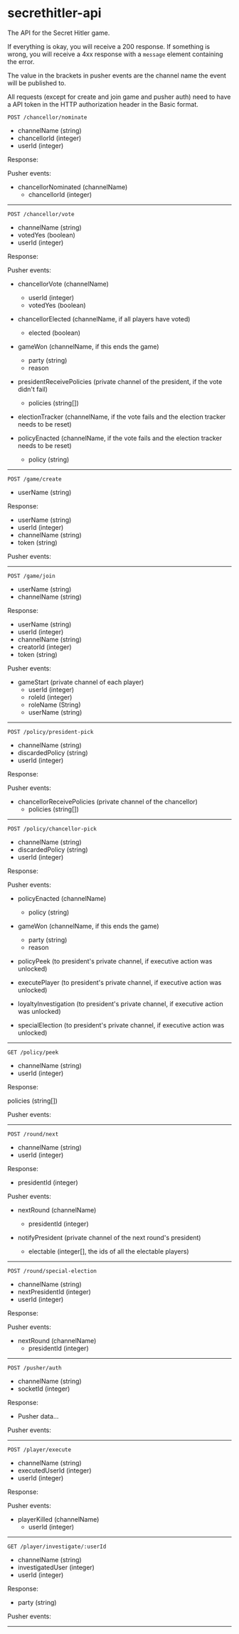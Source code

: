 # secrethitler-api
The API for the Secret Hitler game.

If everything is okay, you will receive a 200 response. If something is wrong, you will receive a 4xx response with a `message` element containing the error.

The value in the brackets in pusher events are the channel name the event will be published to.

All requests (except for create and join game and pusher auth) need to have a API token in the HTTP authorization header in the Basic format. 

`POST /chancellor/nominate`

- channelName (string)
- chancellorId (integer)
- userId (integer)

Response:

Pusher events:
- chancellorNominated (channelName)
    - chancellorId (integer)
    
---

`POST /chancellor/vote`

- channelName (string)
- votedYes (boolean)
- userId (integer)

Response:

Pusher events:

- chancellorVote (channelName)
    - userId (integer)
    - votedYes (boolean)
    
- chancellorElected (channelName, if all players have voted)
    - elected (boolean)
    
- gameWon (channelName, if this ends the game)
    - party (string)
    - reason
    
- presidentReceivePolicies (private channel of the president, if the vote didn't fail)
    - policies (string[])

- electionTracker (channelName, if the vote fails and the election tracker needs to be reset)

- policyEnacted (channelName, if the vote fails and the election tracker needs to be reset)
    - policy (string)
    
---

`POST /game/create`

- userName (string)

Response:

- userName (string)
- userId (integer)
- channelName (string)
- token (string)

Pusher events:

---

`POST /game/join`

- userName (string)
- channelName (string)

Response:

- userName (string)
- userId (integer)
- channelName (string)
- creatorId (integer)
- token (string)

Pusher events:

- gameStart (private channel of each player)
    - userId (integer)
    - roleId (integer)
    - roleName (String)
    - userName (string)

---

`POST /policy/president-pick`

- channelName (string)
- discardedPolicy (string)
- userId (integer)

Response:

Pusher events:

- chancellorReceivePolicies (private channel of the chancellor)
    - policies (string[])

---

`POST /policy/chancellor-pick`

- channelName (string)
- discardedPolicy (string)
- userId (integer)

Response:

Pusher events:

- policyEnacted (channelName)
    - policy (string)

- gameWon (channelName, if this ends the game)
    - party (string)
    - reason
    
- policyPeek (to president's private channel, if executive action was unlocked)
- executePlayer (to president's private channel, if executive action was unlocked)
- loyaltyInvestigation (to president's private channel, if executive action was unlocked)
- specialElection (to president's private channel, if executive action was unlocked)

---

`GET /policy/peek`

- channelName (string)
- userId (integer)

Response:

policies (string[])

Pusher events:

---

`POST /round/next`

- channelName (string)
- userId (integer)

Response:

- presidentId (integer)

Pusher events:

- nextRound (channelName)
    - presidentId (integer)
    
- notifyPresident (private channel of the next round's president)
    - electable (integer[], the ids of all the electable players)

---

`POST /round/special-election`

- channelName (string)
- nextPresidentId (integer)
- userId (integer)

Response:

Pusher events:

- nextRound (channelName)
    - presidentId (integer)
---

`POST /pusher/auth`

- channelName (string)
- socketId (integer)

Response:

- Pusher data...

Pusher events:

---

`POST /player/execute`

- channelName (string)
- executedUserId (integer)
- userId (integer)

Response:

Pusher events:

- playerKilled (channelName)
    - userId (integer)

---

`GET /player/investigate/:userId`

- channelName (string)
- investigatedUser (integer)
- userId (integer)

Response:

- party (string)

Pusher events:

---